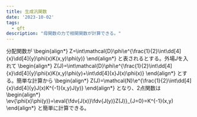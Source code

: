```yaml
---
title: 生成汎関数
date: '2023-10-02'
tags:
  - qft
description: "母関数の力で相関関数が計算できる。"
---
```


分配関数が
\begin{align*}
  Z=\int\mathcal{D}\phi\e^{\frac{1}{2}\int\dd[4]{x}\dd[4]{y}\phi(x)K(x,y)\phi(y)}
\end{align*}
と表されるとする。外場$J$を入れて
\begin{align*}
  Z(J)=\int\mathcal{D}\phi\e^{\frac{1}{2}\int\dd[4]{x}\dd[4]{y}\phi(x)K(x,y)\phi(y)+\int\dd[4]{x}J(x)\phi(x)}
\end{align*}
とする。簡単な計算から
\begin{align*}
  Z(J)=\mathcal{N}\e^{\frac{1}{2}\int\dd[4]{x}\dd[4]{y}J(x)K^{-1}(x,y)J(y)}
\end{align*}
となり、2点関数は
\begin{align*}
  \ev{\phi(x)\phi(y)}=\eval{\fdv{J(x)}\fdv{J(y)}Z(J)}_{J=0}=K^{-1}(x,y)
\end{align*}
と簡単に計算できる。
